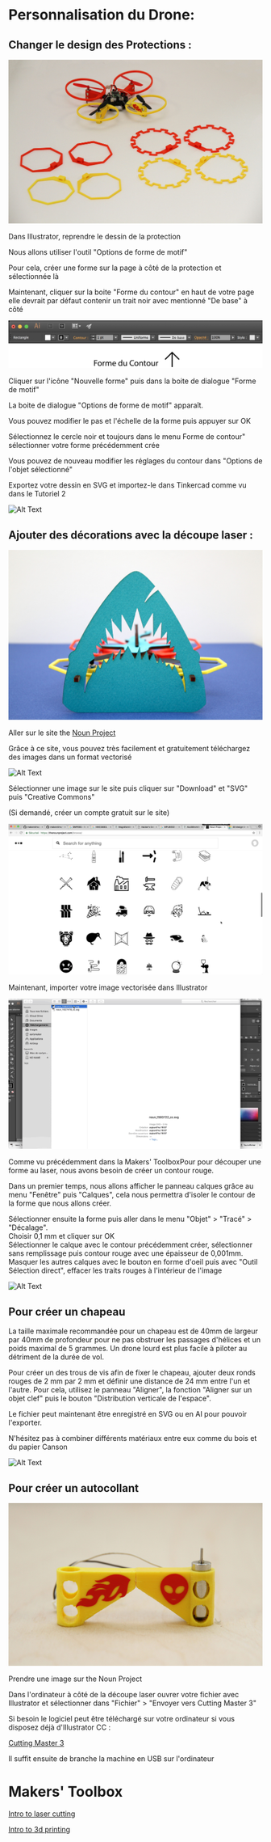 # Personnalisation du Drone:
&NewLine;

## Changer le design des Protections :  
&NewLine;

![Alt Text](Pictures/IMG_8234.JPG)

Dans Illustrator, reprendre le dessin de la protection

Nous allons utiliser l'outil "Options de forme de motif"

Pour cela, créer une forme sur la page à côté de la protection et sélectionnée là

Maintenant, cliquer sur la boite "Forme du contour" en haut de votre page elle devrait par défaut contenir un trait noir avec mentionné "De base" à côté

<img src="Gifs3/Forme_de_contour.png">

Cliquer sur l'icône "Nouvelle forme" puis dans la boite de dialogue "Forme de motif"

La boite de dialogue "Options de forme de motif" apparaît.

Vous pouvez modifier le pas et l'échelle de la forme puis appuyer sur OK

Sélectionnez le cercle noir et toujours dans le menu Forme de contour" sélectionner votre forme précédemment crée

Vous pouvez de nouveau modifier les réglages du contour dans "Options de l'objet sélectionné"

Exportez votre dessin en SVG et importez-le dans Tinkercad comme vu dans le Tutoriel 2

![Alt Text](Gifs3/01.gif)


## Ajouter des décorations avec la découpe laser :

![Alt Text](Pictures/IMG_8126.JPG)

Aller sur le site the [Noun Project](https://thenounproject.com)

Grâce à ce site, vous pouvez très facilement et gratuitement téléchargez des images dans un format vectorisé

![Alt Text](Gifs3/02.gif)

Sélectionner une image sur le site puis cliquer sur "Download" et "SVG" puis "Creative Commons"

(Si demandé, créer un compte gratuit sur le site)

![Alt Text](Gifs3/03.gif)

Maintenant, importer votre image vectorisée dans Illustrator

![Alt Text](Gifs3/04.gif)

Comme vu précédemment dans la Makers' ToolboxPour pour découper une forme au laser, nous avons besoin de créer un contour rouge.

Dans un premier temps, nous allons afficher le panneau calques grâce au menu "Fenêtre" puis "Calques", cela nous permettra d'isoler le contour de la forme que nous allons créer.

Sélectionner ensuite la forme puis aller dans le menu "Objet" > "Tracé" > "Décalage".  
Choisir 0,1 mm et cliquer sur OK  
Sélectionner le calque avec le contour précédemment créer, sélectionner sans remplissage puis contour rouge avec une épaisseur de 0,001mm.
Masquer les autres calques avec le bouton en forme d'oeil puis avec "Outil Sélection direct", effacer les traits rouges à l'intérieur de l'image

![Alt Text](Gifs3/05.gif)

## Pour créer un chapeau

La taille maximale recommandée pour un chapeau est de 40mm de largeur par 40mm de profondeur pour ne pas obstruer les passages d'hélices et un poids maximal de 5 grammes. Un drone lourd est plus facile à piloter au détriment de la durée de vol.

Pour créer un des trous de vis afin de fixer le chapeau, ajouter deux ronds rouges de 2 mm par 2 mm et définir une distance de 24 mm entre l'un et l'autre.
Pour cela, utilisez le panneau "Aligner", la fonction "Aligner sur un objet clef" puis le bouton "Distribution verticale de l'espace".  

Le fichier peut maintenant être enregistré en SVG ou en AI pour pouvoir l'exporter.

N'hésitez pas à combiner différents matériaux entre eux comme du bois et du papier Canson

![Alt Text](Gifs3/06.gif)

## Pour créer un autocollant

![Alt Text](Pictures/IMG_8199.JPG)

Prendre une image sur the Noun Project

Dans l'ordinateur à côté de la découpe laser ouvrer votre fichier avec Illustrator et sélectionner dans "Fichier" > "Envoyer vers Cutting Master 3"

Si besoin le logiciel peut être téléchargé sur votre ordinateur si vous disposez déjà d'Illustrator CC :

[Cutting Master 3](http://ankersmit.fr/telechargement_decoupe_ce5000.html)

Il suffit ensuite de branche la machine en USB sur l'ordinateur

# Makers' Toolbox

[Intro to laser cutting](https://youtu.be/T_0pDgfpme8?list=PL_t1-MryummxwZb7xBvnf4TLlFhXNdn7D)

[Intro to 3d printing](https://youtu.be/FzPWmxMxMAc?list=PL_t1-MryummxwZb7xBvnf4TLlFhXNdn7D)
